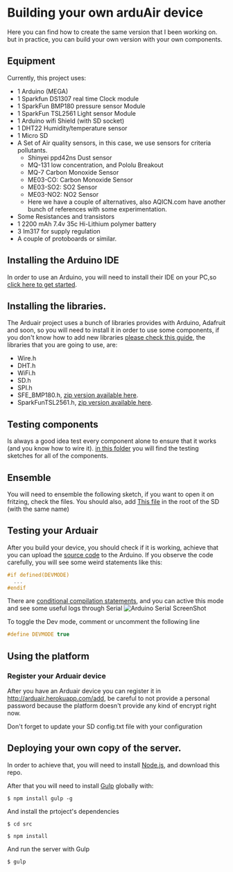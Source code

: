 
# Building your own arduAir device
 Here you can find how to create the same version that I been working on. but in practice, you can build your own version with your own components.

## Equipment

Currently, this project uses:

- 1 Arduino (MEGA)
- 1 Sparkfun DS1307 real time Clock module
- 1 SparkFun BMP180 pressure sensor Module
- 1 SparkFun TSL2561 Light sensor Module
- 1 Arduino wifi Shield (with SD socket)
- 1 DHT22 Humidity/temperature sensor
- 1 Micro SD
- A Set of Air quality sensors, in this case, we use sensors for criteria pollutants.
  - Shinyei ppd42ns Dust sensor
  - MQ-131 low concentration, and Pololu Breakout
  - MQ-7 Carbon Monoxide Sensor
  - ME03-CO: Carbon Monoxide Sensor
  - ME03-SO2: SO2 Sensor
  - ME03-NO2: NO2 Sensor
  - Here we have a couple of alternatives, also AQICN.com have another bunch of references with some experimentation.
- Some Resistances and transistors
- 1 2200 mAh 7.4v 35c Hi-Lithium polymer battery
- 3 lm317 for supply regulation
- A couple of protoboards or similar.

## Installing the Arduino IDE
In order to use an Arduino, you will need to install their IDE on your PC,so [click here to get started](https://www.arduino.cc/en/Guide/HomePage).

## Installing the libraries.
The Arduair project uses a bunch of libraries provides with Arduino, Adafruit and soon, so you will need to install it in order to use some components, if you don't know how to add new libraries [please check this guide](https://www.arduino.cc/en/Guide/Libraries), the libraries that you are going to use, are:

- Wire.h
- DHT.h
- WiFi.h
- SD.h
- SPI.h
- SFE_BMP180.h, [zip version available here](https://github.com/sparkfun/BMP180_Breakout_Arduino_Library/).
- SparkFunTSL2561.h, [zip version available here](https://github.com/sparkfun/SparkFun_TSL2561_Arduino_Library).

## Testing components
Is always a good idea test every component alone to ensure that it works (and you know how to wire it). [in this folder](https://github.com/fega/arduair/tree/master/src-arduino/component%20tests) you will find the testing sketches for all of the components.
## Ensemble
You will need to ensemble the following sketch, if you want to open it on fritzing, check the files. You should also, add [This file]() in the root of the SD (with the same name)

## Testing your Arduair
After you build your device, you should check if it is working, achieve that you can upload the [source code]() to the Arduino. If you observe the code carefully, you will see some weird statements like this:
```c++
#if defined(DEVMODE)
  ...
#endif
```
There are [conditional compilation statements](), and you can active this mode and see some useful logs through Serial
![Arduino Serial ScreenShot](https://lh3.googleusercontent.com/mj00F9ybXC44gQem3UAUkPtLNn8l7-8sITUSA7kBytYzprqk4OuHJQFp_bQWIFwzqFBhVey8mZq1Tgj9Qeg9xnJK_GEm9ics-wRfpiWhHXVmOWAIPPUXdhhiszCx_I2_tp-78ZlJUI_ZmuL2tlUvIgp41y61D2kAbTntQ9WESAIGeyUmVHzHRSqhb6Mkn87F5VajiZvz4QXIPydw4u0blcNAi_XspJbzBvTeYcXDoN2N-H2w14uXaAGXqRRS2vUCNWoDekqnauVHVwoGtaIBi1aXBmjo2DZZJfI2Zx3sQQMxPR2sirzeFihHE-NBdJPv1IKH3cXpvky_wHrsqolDUn38SvM_vR92oOn7boUxhnIqiEbZpK4xN7KAzPKOvVt8cJ4deo_5kq0Sa0iARRmnHHC2E28759gz8KYWumtgPTbGpsoNlMBXU7eTkmSjvcUlM2o4M5iBs5P5YAvayCYVaMmYkAX6Dqe0c-K07cl77m68TP5W7tm9z8jcja5ZwGirvuylUfZRfIgZHx3-oUaMgcc5di1P4xmcQeD0CC6l2F382sxY7WFX5h3TiNIGviLEpa8H5nb5aEPwHXVo91F6tywZF62FIlKxvoY6OiZdNPS3VPzVJg=w640-h170-no)

To toggle the Dev mode, comment or uncomment the following line
```c++
#define DEVMODE true
```
## Using the platform

### Register your Arduair device
After you have an Arduair device you can register it in
http://arduair.herokuapp.com/add, be careful to not provide a personal password because the platform doesn't provide any kind of encrypt right now.

Don't forget to update your SD config.txt file with your configuration

## Deploying your own copy of the server.

In order to achieve that, you will need to install [Node.js](https://nodejs.org/es/), and download this repo.

After that you will need to install [Gulp]() globally with:

```
$ npm install gulp -g
```

And install the prtoject's dependencies

```
$ cd src

$ npm install
```
And run the server with Gulp

```
$ gulp
```

